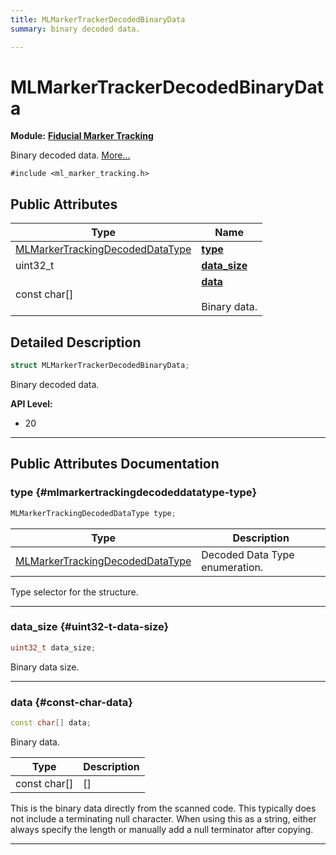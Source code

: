 ```yaml
---
title: MLMarkerTrackerDecodedBinaryData
summary: binary decoded data. 

---
```


# MLMarkerTrackerDecodedBinaryData

**Module:** **[Fiducial Marker Tracking](/versioned_docs/version-02-Aug-2023/api-ref/api/Modules/group___marker_tracking/group___marker_tracking.md)**



Binary decoded data.  [More...](#detailed-description)


`#include <ml_marker_tracking.h>`

## Public Attributes

| Type           | Name           |
| -------------- | -------------- |
| [MLMarkerTrackingDecodedDataType](/versioned_docs/version-02-Aug-2023/api-ref/api/Modules/group___marker_tracking/group___marker_tracking.md#enums-mlmarkertrackingdecodeddatatype) | **[type](/versioned_docs/version-02-Aug-2023/api-ref/api/Modules/group___marker_tracking/struct_m_l_marker_tracker_decoded_binary_data.md#mlmarkertrackingdecodeddatatype-type)**  |
| uint32_t | **[data_size](/versioned_docs/version-02-Aug-2023/api-ref/api/Modules/group___marker_tracking/struct_m_l_marker_tracker_decoded_binary_data.md#uint32-t-data-size)**  |
| const char[] | **[data](/versioned_docs/version-02-Aug-2023/api-ref/api/Modules/group___marker_tracking/struct_m_l_marker_tracker_decoded_binary_data.md#const-char-data)** <br></br>Binary data.  |

## Detailed Description

```cpp
struct MLMarkerTrackerDecodedBinaryData;
```

Binary decoded data. 




**API Level:**
  * 20




-----------
## Public Attributes Documentation

### type {#mlmarkertrackingdecodeddatatype-type}

```cpp
MLMarkerTrackingDecodedDataType type;
```



| Type | Description |
|--|--|
| [MLMarkerTrackingDecodedDataType](/versioned_docs/version-02-Aug-2023/api-ref/api/Modules/group___marker_tracking/group___marker_tracking.md#enums-mlmarkertrackingdecodeddatatype) | Decoded Data Type enumeration.  |


Type selector for the structure. 





-----------

### data_size {#uint32-t-data-size}

```cpp
uint32_t data_size;
```


Binary data size. 





-----------

### data {#const-char-data}

```cpp
const char[] data;
```

Binary data. 


| Type | Description |
|--|--|
| const char[] | [] |


This is the binary data directly from the scanned code. This typically does not include a terminating null character. When using this as a string, either always specify the length or manually add a null terminator after copying. 





-----------


